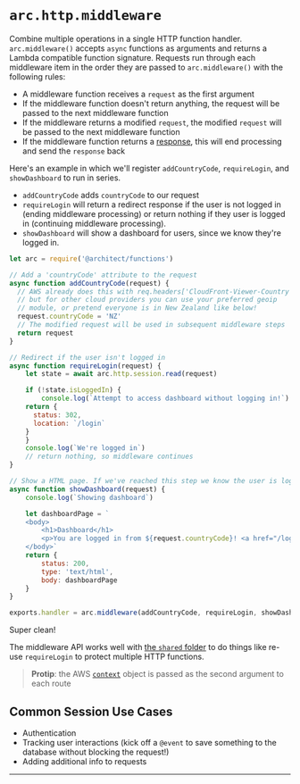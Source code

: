 # `arc.http.middleware`

Combine multiple operations in a single HTTP function handler. `arc.middleware()` accepts `async` functions as arguments and returns a Lambda compatible function signature. Requests run through each middleware item in the order they are passed to `arc.middleware()` with the following rules:

- A middleware function receives a `request` as the first argument
- If the middleware function doesn't return anything, the request will be passed to the next middleware function
- If the middleware returns a modified `request`, the modified `request` will be passed to the next middleware function
- If the middleware function returns a [response](/guides/http), this will end processing and send the `response` back 

Here's an example in which we'll register `addCountryCode`, `requireLogin`, and `showDashboard` to run in series. 

- `addCountryCode` adds `countryCode` to our request
- `requireLogin` will return a redirect response if the user is not logged in (ending middleware processing) or return nothing if they user is logged in (continuing middleware processing).
- `showDashboard` will show a dashboard for users, since we know they're logged in.

```javascript
let arc = require('@architect/functions')

// Add a 'countryCode' attribute to the request 
async function addCountryCode(request) {
  // AWS already does this with req.headers['CloudFront-Viewer-Country']
  // but for other cloud providers you can use your preferred geoip 
  // module, or pretend everyone is in New Zealand like below!
  request.countryCode = 'NZ'
  // The modified request will be used in subsequent middleware steps
  return request
}

// Redirect if the user isn't logged in
async function requireLogin(request) {
	let state = await arc.http.session.read(request)

	if (!state.isLoggedIn) {
		console.log(`Attempt to access dashboard without logging in!`)
    return {
      status: 302,
      location: `/login`
    }
	}
	console.log(`We're logged in`)
	// return nothing, so middleware continues
}

// Show a HTML page. If we've reached this step we know the user is logged in, and we know their country code! 
async function showDashboard(request) {
	console.log(`Showing dashboard`)

	let dashboardPage = `
	<body>
		<h1>Dashboard</h1>
		<p>You are logged in from ${request.countryCode}! <a href="/logout">logout</a><p>
	</body>`
	return {	
		status: 200,
		type: 'text/html',
		body: dashboardPage
	}
}

exports.handler = arc.middleware(addCountryCode, requireLogin, showDashboard)
```

Super clean!

The middleware API works well with [the `shared` folder](/guides/sharing-common-code) to do things like re-use `requireLogin` to protect multiple HTTP functions. 

> **Protip**: the AWS [`context`](https://docs.aws.amazon.com/lambda/latest/dg/nodejs-prog-model-context.html) object is passed as the second argument to each route 

## Common Session Use Cases

- Authentication 
- Tracking user interactions (kick off a `@event` to save something to the database without blocking the request!) 
- Adding additional info to requests

<hr>
